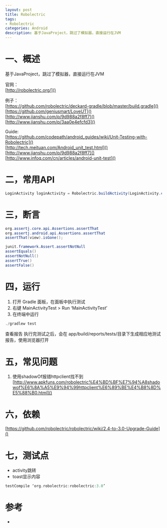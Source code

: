 ```yaml
---
layout: post
title: Robolectric
tags:
- Robolectric
categories: Android
description: 基于JavaProject，跳过了模拟器，直接运行在JVM 
---
```


# 一、概述

基于JavaProject，跳过了模拟器，直接运行在JVM   

官网：   
[http://robolectric.org/]()   

例子：  
[https://github.com/robolectric/deckard-gradle/blob/master/build.gradle]()
[https://github.com/geniusmart/LoveUT]()  
[http://www.jianshu.com/p/9d988a2f8ff7]()  
[http://www.jianshu.com/p/3aa0e4efcfd3]()    

Guide:    
[https://github.com/codepath/android_guides/wiki/Unit-Testing-with-Robolectric]()     
[http://tech.meituan.com/Android_unit_test.html]()   
[http://www.jianshu.com/p/9d988a2f8ff7]()    
[http://www.infoq.com/cn/articles/android-unit-test]()

# 二，常用API

~~~ java
LoginActivity loginActivity = Robolectric.buildActivity(LoginActivity.class).create().get();
~~~

# 三，断言

~~~ java
org.assertj.core.api.Assertions.assertThat
org.assertj.android.api.Assertions.assertThat
assertThat(view).isGone();

junit.framework.Assert.assertNotNull
assertEquals()
assertNotNull()
assertTrue()
assertFalse()
~~~

# 四，运行

1. 打开 Gradle 面板，在面板中执行测试 
2. 右键 MainActivityTest > Run ‘MainActivityTest’
3. 在终端中运行   

~~~ java
./gradlew test
~~~

查看报告
执行完测试之后，会在 app/build/reports/tests/目录下生成相应地测试报告，使用浏览器打开

# 五，常见问题

1. 使用shadowOf报错httpclient找不到 
[http://www.apkfuns.com/robolectric%E4%BD%BF%E7%94%A8shadowof%E6%8A%A5%E9%94%99httpclient%E6%89%BE%E4%B8%8D%E5%88%B0.html]()

# 六，依赖

[https://github.com/robolectric/robolectric/wiki/2.4-to-3.0-Upgrade-Guide]()

# 七，测试点
 - activity跳转
 - toast显示内容


~~~ gradle
testCompile ‘org.robolectric:robolectric:3.0’
~~~

# 参考
 - 
